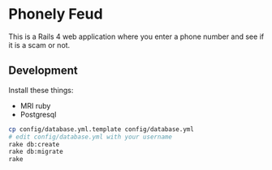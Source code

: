 # Phonely Feud

This is a Rails 4 web application where you enter a phone number and see if it is a scam or not.

## Development

Install these things:

* MRI ruby
* Postgresql

```sh
cp config/database.yml.template config/database.yml
# edit config/database.yml with your username
rake db:create
rake db:migrate
rake
```
